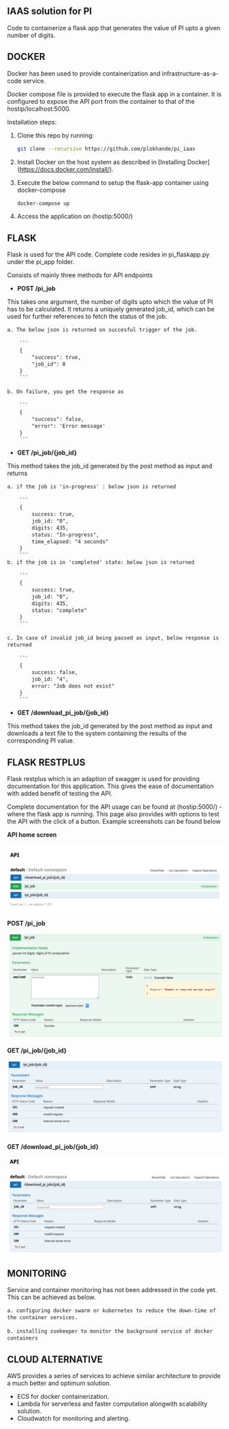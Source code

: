 ## IAAS solution for PI 
Code to containerize a flask app that generates the value of PI upto a given number of digits. 

## DOCKER

Docker has been used to provide containerization and infrastructure-as-a-code service.

Docker compose file is provided to execute the flask app in a container. It is configured to expose the API port from the container to that of the hostip/localhost:5000.

Installation steps:

1. Clone this repo by running:

   ```bash
   git clone --recursive https://github.com/plokhande/pi_iaas
   ```

2. Install Docker on the host system as described in [Installing Docker] (https://docs.docker.com/install/).

3. Execute the below command to setup the flask-app container using docker-compose

   ```bash
   docker-compose up 
   ```

4. Access the application on (hostip:5000/)

## FLASK

Flask is used for the API code. Complete code resides in pi_flaskapp.py under the pi_app folder. 

Consists of mainly three methods for API endpoints

- **POST /pi_job**

This takes one argument, the number of digits upto which the value of PI has to be calculated. It returns a uniquely generated job_id, which can be used for further references to fetch the status of the job. 

    a. The below json is returned on succesful trigger of the job.

        ```
        {
            "success": true,
            "job_id": 0
        }
        ```

    b. On failure, you get the response as 

        ```
        {
            "success": false,
            "error": 'Error message'
        }
        ```

- **GET /pi_job/{job_id}**

This method takes the job_id generated by the post method as input and returns 

    a. if the job is 'in-progress' : below json is returned

        ```
        {
            success: true,
            job_id: "0",
            digits: 435,
            status: "In-progress",
            time_elapsed: "4 seconds"
        }
        ```
    b. if the job is in 'completed' state: below json is returned

        ```
        {
            success: true,
            job_id: "0",
            digits: 435,
            status: "complete"
        }
        ```

    c. In case of invalid job_id being passed as input, below response is returned

        ```
        {
            success: false,
            job_id: "4",
            error: "Job does not exist"
        }
        ```

- **GET /download_pi_job/{job_id}**

This method takes the job_id generated by the post method as input and downloads a text file to the system containing the results of the corresponding PI value.

## FLASK RESTPLUS

Flask restplus which is an adaption of swagger is used for providing documentation for this application. This gives the ease of documentation with added benefit of testing the API.

Complete documentation for the API usage can be found at (hostip:5000/) - where the flask app is running. This page also provides with options to test the API with the click of a button. Example screenshots can be found below

**API home screen**

![usage](screenshots/API_home_screen.png)

**POST /pi_job**

![usage](screenshots/post_pi_job.png)

**GET /pi_job/{job_id}**

![usage](screenshots/get_pi_job.png)

**GET /download_pi_job/{job_id}**

![usage](screenshots/get_download_pi_job.png)

## MONITORING

Service and container monitoring has not been addressed in the code yet. This can be achieved as below.

    a. configuring docker swarm or kubernetes to reduce the down-time of the container services.

    b. installing zookeeper to monitor the background service of docker containers

## CLOUD ALTERNATIVE

AWS provides a series of services to achieve similar architecture to provide a much better and optimum solution.
- ECS for docker containerization.
- Lambda for serverless and faster computation alongwith scalability solution.
- Cloudwatch for monitoring and alerting.